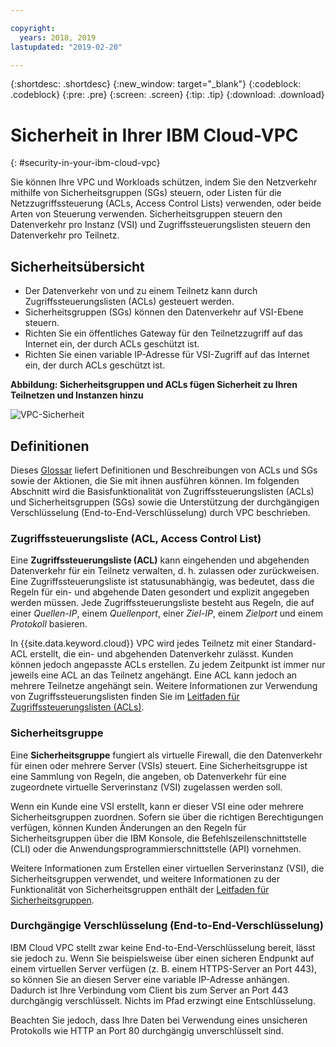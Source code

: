 ```yaml
---

copyright:
  years: 2018, 2019
lastupdated: "2019-02-20"

---
```


{:shortdesc: .shortdesc}
{:new_window: target="_blank"}
{:codeblock: .codeblock}
{:pre: .pre}
{:screen: .screen}
{:tip: .tip}
{:download: .download}

# Sicherheit in Ihrer IBM Cloud-VPC
{: #security-in-your-ibm-cloud-vpc}

Sie können Ihre VPC und Workloads schützen, indem Sie den Netzverkehr mithilfe von Sicherheitsgruppen (SGs) steuern, oder Listen für die Netzzugriffssteuerung (ACLs, Access Control Lists) verwenden, oder beide Arten von Steuerung verwenden. Sicherheitsgruppen steuern den Datenverkehr pro Instanz (VSI) und Zugriffssteuerungslisten steuern den Datenverkehr pro Teilnetz.

## Sicherheitsübersicht

* Der Datenverkehr von und zu einem Teilnetz kann durch Zugriffssteuerungslisten (ACLs) gesteuert werden. 
* Sicherheitsgruppen (SGs) können den Datenverkehr auf VSI-Ebene steuern. 
* Richten Sie ein öffentliches Gateway für den Teilnetzzugriff auf das Internet ein, der durch ACLs geschützt ist. 
* Richten Sie einen variable IP-Adresse für VSI-Zugriff auf das Internet ein, der durch ACLs geschützt ist. 


**Abbildung: Sicherheitsgruppen und ACLs fügen Sicherheit zu Ihren Teilnetzen und Instanzen hinzu**

![VPC-Sicherheit](/images/vpc-connectivity-and-security.png)


## Definitionen

Dieses [Glossar](/docs/infrastructure/vpc?topic=vpc-vpc-glossary) liefert Definitionen und Beschreibungen von ACLs und SGs sowie der Aktionen, die Sie mit ihnen ausführen können. Im folgenden Abschnitt wird die Basisfunktionalität von Zugriffssteuerungslisten (ACLs) und Sicherheitsgruppen (SGs) sowie die Unterstützung der durchgängigen Verschlüsselung (End-to-End-Verschlüsselung) durch VPC beschrieben.

### Zugriffssteuerungsliste (ACL, Access Control List)
Eine **Zugriffssteuerungsliste (ACL)** kann eingehenden und abgehenden Datenverkehr für ein Teilnetz verwalten, d. h. zulassen oder zurückweisen. Eine Zugriffssteuerungsliste ist statusunabhängig, was bedeutet, dass die Regeln für ein- und abgehende Daten gesondert und explizit angegeben werden müssen. Jede Zugriffssteuerungsliste besteht aus Regeln, die auf einer *Quellen-IP*, einem *Quellenport*, einer *Ziel-IP*, einem *Zielport* und einem *Protokoll* basieren.

In {{site.data.keyword.cloud}} VPC wird jedes Teilnetz mit einer Standard-ACL erstellt, die ein- und abgehenden Datenverkehr zulässt. Kunden können jedoch angepasste ACLs erstellen. Zu jedem Zeitpunkt ist immer nur jeweils eine ACL an das Teilnetz angehängt. Eine ACL kann jedoch an mehrere Teilnetze angehängt sein. Weitere Informationen zur Verwendung von Zugriffssteuerungslisten finden Sie im [Leitfaden für Zugriffssteuerungslisten (ACLs)](/docs/infrastructure/vpc-network?topic=vpc-network-setting-up-network-acls-using-the-cli).

### Sicherheitsgruppe
Eine **Sicherheitsgruppe** fungiert als virtuelle Firewall, die den Datenverkehr für einen oder mehrere Server (VSIs) steuert. Eine Sicherheitsgruppe ist eine Sammlung von Regeln, die angeben, ob Datenverkehr für eine zugeordnete virtuelle Serverinstanz (VSI) zugelassen werden soll. 

Wenn ein Kunde eine VSI erstellt, kann er dieser VSI eine oder mehrere Sicherheitsgruppen zuordnen. Sofern sie über die richtigen Berechtigungen verfügen, können Kunden Änderungen an den Regeln für Sicherheitsgruppen über die IBM Konsole, die Befehlszeilenschnittstelle (CLI) oder die Anwendungsprogrammierschnittstelle (API) vornehmen.

Weitere Informationen zum Erstellen einer virtuellen Serverinstanz (VSI), die Sicherheitsgruppen verwendet, und weitere Informationen zu der Funktionalität von Sicherheitsgruppen enthält der [Leitfaden für Sicherheitsgruppen](/docs/infrastructure/vpc-network?topic=vpc-network-using-security-groups).

### Durchgängige Verschlüsselung (End-to-End-Verschlüsselung)

IBM Cloud VPC stellt zwar keine End-to-End-Verschlüsselung bereit, lässt sie jedoch zu. Wenn Sie beispielsweise über einen sicheren Endpunkt auf einem virtuellen Server verfügen (z. B. einem HTTPS-Server an Port 443), so können Sie an diesen Server eine variable IP-Adresse anhängen. Dadurch ist Ihre Verbindung vom Client bis zum Server an Port 443 durchgängig verschlüsselt.  Nichts im Pfad erzwingt eine Entschlüsselung.

Beachten Sie jedoch, dass Ihre Daten bei Verwendung eines unsicheren Protokolls wie HTTP an Port 80 durchgängig unverschlüsselt sind.
